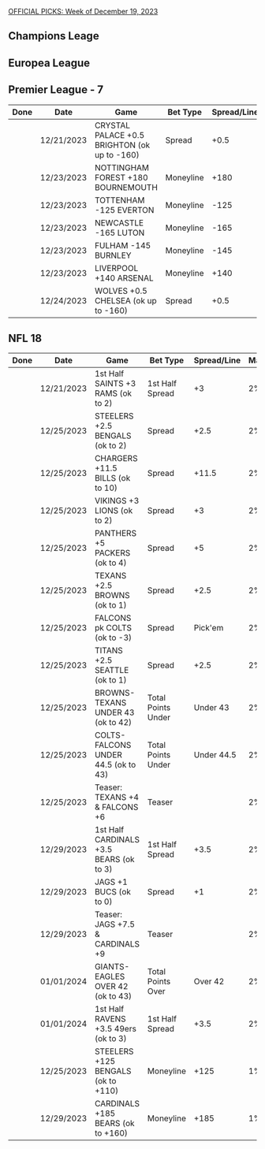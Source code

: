 [OFFICIAL PICKS: Week of December 19, 2023](https://sportspicks.locals.com/post/5019851/official-picks-week-of-december-19-2023)

## Champions Leage

## Europea League

## Premier League - 7

| Done  | Date       | Game                                         | Bet Type  | Spread/Line | Max | Notes         |
| :---: | ---------- | -------------------------------------------- | --------- | ----------- | --- | ------------- |
|       | 12/21/2023 | CRYSTAL PALACE +0.5 BRIGHTON (ok up to -160) | Spread    | +0.5        | 2%  | ok up to -160 |
|       | 12/23/2023 | NOTTINGHAM FOREST +180 BOURNEMOUTH           | Moneyline | +180        | 2%  |               |
|       | 12/23/2023 | TOTTENHAM -125 EVERTON                       | Moneyline | -125        | 2%  |               |
|       | 12/23/2023 | NEWCASTLE -165 LUTON                         | Moneyline | -165        | 2%  |               |
|       | 12/23/2023 | FULHAM -145 BURNLEY                          | Moneyline | -145        | 2%  |               |
|       | 12/23/2023 | LIVERPOOL +140 ARSENAL                       | Moneyline | +140        | 2%  |               |
|       | 12/24/2023 | WOLVES +0.5 CHELSEA (ok up to -160)          | Spread    | +0.5        | 2%  | ok up to -160 |


## NFL 18

| Done  | Date       | Game                                    | Bet Type           | Spread/Line | Max | Notes      |
| :---: | ---------- | --------------------------------------- | ------------------ | ----------- | --- | ---------- |
|       | 12/21/2023 | 1st Half SAINTS +3 RAMS (ok to 2)       | 1st Half Spread    | +3          | 2%  | ok to 2    |
|       | 12/25/2023 | STEELERS +2.5 BENGALS (ok to 2)         | Spread             | +2.5        | 2%  | ok to 2    |
|       | 12/25/2023 | CHARGERS +11.5 BILLS (ok to 10)         | Spread             | +11.5       | 2%  | ok to 10   |
|       | 12/25/2023 | VIKINGS +3 LIONS (ok to 2)              | Spread             | +3          | 2%  | ok to 2    |
|       | 12/25/2023 | PANTHERS +5 PACKERS (ok to 4)           | Spread             | +5          | 2%  | ok to 4    |
|       | 12/25/2023 | TEXANS +2.5 BROWNS (ok to 1)            | Spread             | +2.5        | 2%  | ok to 1    |
|       | 12/25/2023 | FALCONS pk COLTS (ok to -3)             | Spread             | Pick'em     | 2%  | ok to -3   |
|       | 12/25/2023 | TITANS +2.5 SEATTLE (ok to 1)           | Spread             | +2.5        | 2%  | ok to 1    |
|       | 12/25/2023 | BROWNS-TEXANS UNDER 43 (ok to 42)       | Total Points Under | Under 43    | 2%  | ok to 42   |
|       | 12/25/2023 | COLTS-FALCONS UNDER 44.5 (ok to 43)     | Total Points Under | Under 44.5  | 2%  | ok to 43   |
|       | 12/25/2023 | Teaser: TEXANS +4 & FALCONS +6          | Teaser             |             | 2%  |            |
|       | 12/29/2023 | 1st Half CARDINALS +3.5 BEARS (ok to 3) | 1st Half Spread    | +3.5        | 2%  | ok to 3    |
|       | 12/29/2023 | JAGS +1 BUCS (ok to 0)                  | Spread             | +1          | 2%  | ok to 0    |
|       | 12/29/2023 | Teaser: JAGS +7.5 & CARDINALS +9        | Teaser             |             | 2%  |            |
|       | 01/01/2024 | GIANTS-EAGLES OVER 42 (ok to 43)        | Total Points Over  | Over 42     | 2%  | ok to 43   |
|       | 01/01/2024 | 1st Half RAVENS +3.5 49ers (ok to 3)    | 1st Half Spread    | +3.5        | 2%  | ok to 3    |
|       | 12/25/2023 | STEELERS +125 BENGALS (ok to +110)      | Moneyline          | +125        | 1%  | ok to +110 |
|       | 12/29/2023 | CARDINALS +185 BEARS (ok to +160)       | Moneyline          | +185        | 1%  | ok to +160 |
